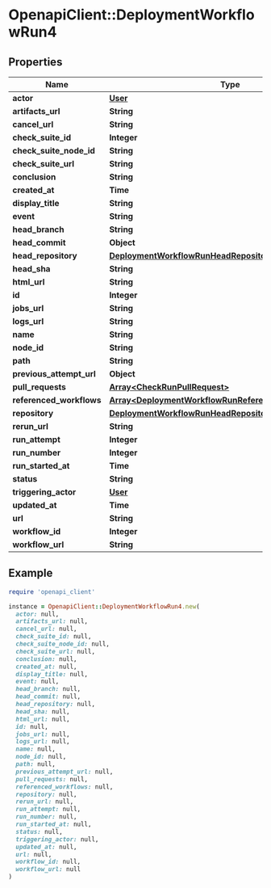 # OpenapiClient::DeploymentWorkflowRun4

## Properties

| Name | Type | Description | Notes |
| ---- | ---- | ----------- | ----- |
| **actor** | [**User**](User.md) |  |  |
| **artifacts_url** | **String** |  | [optional] |
| **cancel_url** | **String** |  | [optional] |
| **check_suite_id** | **Integer** |  |  |
| **check_suite_node_id** | **String** |  |  |
| **check_suite_url** | **String** |  | [optional] |
| **conclusion** | **String** |  |  |
| **created_at** | **Time** |  |  |
| **display_title** | **String** |  |  |
| **event** | **String** |  |  |
| **head_branch** | **String** |  |  |
| **head_commit** | **Object** |  | [optional] |
| **head_repository** | [**DeploymentWorkflowRunHeadRepository**](DeploymentWorkflowRunHeadRepository.md) |  | [optional] |
| **head_sha** | **String** |  |  |
| **html_url** | **String** |  |  |
| **id** | **Integer** |  |  |
| **jobs_url** | **String** |  | [optional] |
| **logs_url** | **String** |  | [optional] |
| **name** | **String** |  |  |
| **node_id** | **String** |  |  |
| **path** | **String** |  |  |
| **previous_attempt_url** | **Object** |  | [optional] |
| **pull_requests** | [**Array&lt;CheckRunPullRequest&gt;**](CheckRunPullRequest.md) |  |  |
| **referenced_workflows** | [**Array&lt;DeploymentWorkflowRunReferencedWorkflowsInner&gt;**](DeploymentWorkflowRunReferencedWorkflowsInner.md) |  | [optional] |
| **repository** | [**DeploymentWorkflowRunHeadRepository**](DeploymentWorkflowRunHeadRepository.md) |  | [optional] |
| **rerun_url** | **String** |  | [optional] |
| **run_attempt** | **Integer** |  |  |
| **run_number** | **Integer** |  |  |
| **run_started_at** | **Time** |  |  |
| **status** | **String** |  |  |
| **triggering_actor** | [**User**](User.md) |  |  |
| **updated_at** | **Time** |  |  |
| **url** | **String** |  |  |
| **workflow_id** | **Integer** |  |  |
| **workflow_url** | **String** |  | [optional] |

## Example

```ruby
require 'openapi_client'

instance = OpenapiClient::DeploymentWorkflowRun4.new(
  actor: null,
  artifacts_url: null,
  cancel_url: null,
  check_suite_id: null,
  check_suite_node_id: null,
  check_suite_url: null,
  conclusion: null,
  created_at: null,
  display_title: null,
  event: null,
  head_branch: null,
  head_commit: null,
  head_repository: null,
  head_sha: null,
  html_url: null,
  id: null,
  jobs_url: null,
  logs_url: null,
  name: null,
  node_id: null,
  path: null,
  previous_attempt_url: null,
  pull_requests: null,
  referenced_workflows: null,
  repository: null,
  rerun_url: null,
  run_attempt: null,
  run_number: null,
  run_started_at: null,
  status: null,
  triggering_actor: null,
  updated_at: null,
  url: null,
  workflow_id: null,
  workflow_url: null
)
```

